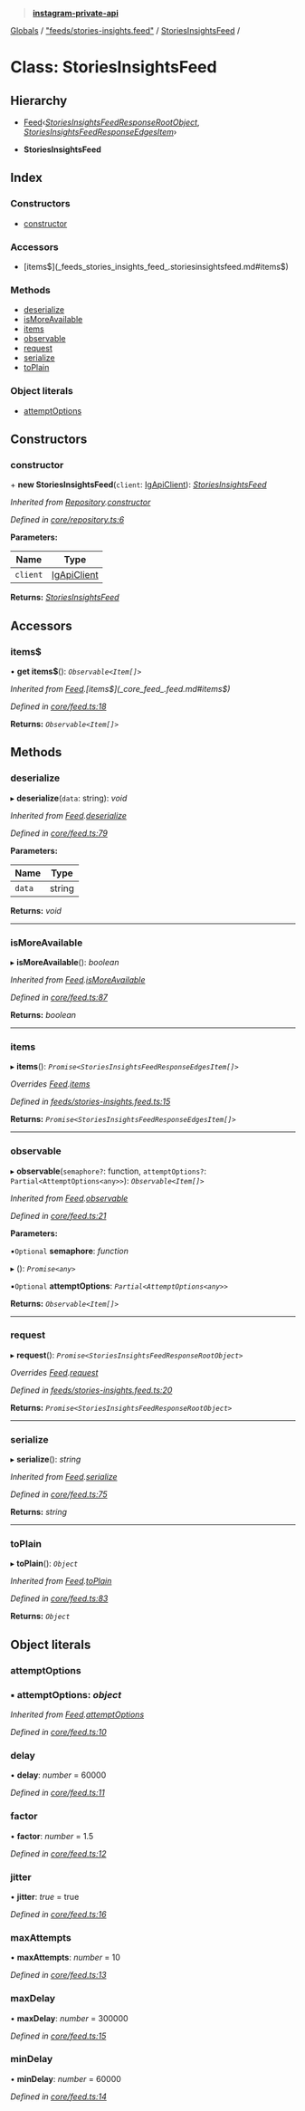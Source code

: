 > **[instagram-private-api](../README.md)**

[Globals](../README.md) / ["feeds/stories-insights.feed"](../modules/_feeds_stories_insights_feed_.md) / [StoriesInsightsFeed](_feeds_stories_insights_feed_.storiesinsightsfeed.md) /

# Class: StoriesInsightsFeed

## Hierarchy

  * [Feed](_core_feed_.feed.md)‹*[StoriesInsightsFeedResponseRootObject](../interfaces/_responses_stories_insights_feed_response_.storiesinsightsfeedresponserootobject.md)*, *[StoriesInsightsFeedResponseEdgesItem](../interfaces/_responses_stories_insights_feed_response_.storiesinsightsfeedresponseedgesitem.md)*›

  * **StoriesInsightsFeed**

## Index

### Constructors

* [constructor](_feeds_stories_insights_feed_.storiesinsightsfeed.md#constructor)

### Accessors

* [items$](_feeds_stories_insights_feed_.storiesinsightsfeed.md#items$)

### Methods

* [deserialize](_feeds_stories_insights_feed_.storiesinsightsfeed.md#deserialize)
* [isMoreAvailable](_feeds_stories_insights_feed_.storiesinsightsfeed.md#ismoreavailable)
* [items](_feeds_stories_insights_feed_.storiesinsightsfeed.md#items)
* [observable](_feeds_stories_insights_feed_.storiesinsightsfeed.md#observable)
* [request](_feeds_stories_insights_feed_.storiesinsightsfeed.md#request)
* [serialize](_feeds_stories_insights_feed_.storiesinsightsfeed.md#serialize)
* [toPlain](_feeds_stories_insights_feed_.storiesinsightsfeed.md#toplain)

### Object literals

* [attemptOptions](_feeds_stories_insights_feed_.storiesinsightsfeed.md#attemptoptions)

## Constructors

###  constructor

\+ **new StoriesInsightsFeed**(`client`: [IgApiClient](_core_client_.igapiclient.md)): *[StoriesInsightsFeed](_feeds_stories_insights_feed_.storiesinsightsfeed.md)*

*Inherited from [Repository](_core_repository_.repository.md).[constructor](_core_repository_.repository.md#constructor)*

*Defined in [core/repository.ts:6](https://github.com/dilame/instagram-private-api/blob/e9c516c/src/core/repository.ts#L6)*

**Parameters:**

Name | Type |
------ | ------ |
`client` | [IgApiClient](_core_client_.igapiclient.md) |

**Returns:** *[StoriesInsightsFeed](_feeds_stories_insights_feed_.storiesinsightsfeed.md)*

## Accessors

###  items$

• **get items$**(): *`Observable<Item[]>`*

*Inherited from [Feed](_core_feed_.feed.md).[items$](_core_feed_.feed.md#items$)*

*Defined in [core/feed.ts:18](https://github.com/dilame/instagram-private-api/blob/e9c516c/src/core/feed.ts#L18)*

**Returns:** *`Observable<Item[]>`*

## Methods

###  deserialize

▸ **deserialize**(`data`: string): *void*

*Inherited from [Feed](_core_feed_.feed.md).[deserialize](_core_feed_.feed.md#deserialize)*

*Defined in [core/feed.ts:79](https://github.com/dilame/instagram-private-api/blob/e9c516c/src/core/feed.ts#L79)*

**Parameters:**

Name | Type |
------ | ------ |
`data` | string |

**Returns:** *void*

___

###  isMoreAvailable

▸ **isMoreAvailable**(): *boolean*

*Inherited from [Feed](_core_feed_.feed.md).[isMoreAvailable](_core_feed_.feed.md#ismoreavailable)*

*Defined in [core/feed.ts:87](https://github.com/dilame/instagram-private-api/blob/e9c516c/src/core/feed.ts#L87)*

**Returns:** *boolean*

___

###  items

▸ **items**(): *`Promise<StoriesInsightsFeedResponseEdgesItem[]>`*

*Overrides [Feed](_core_feed_.feed.md).[items](_core_feed_.feed.md#abstract-items)*

*Defined in [feeds/stories-insights.feed.ts:15](https://github.com/dilame/instagram-private-api/blob/e9c516c/src/feeds/stories-insights.feed.ts#L15)*

**Returns:** *`Promise<StoriesInsightsFeedResponseEdgesItem[]>`*

___

###  observable

▸ **observable**(`semaphore?`: function, `attemptOptions?`: `Partial<AttemptOptions<any>>`): *`Observable<Item[]>`*

*Inherited from [Feed](_core_feed_.feed.md).[observable](_core_feed_.feed.md#observable)*

*Defined in [core/feed.ts:21](https://github.com/dilame/instagram-private-api/blob/e9c516c/src/core/feed.ts#L21)*

**Parameters:**

▪`Optional`  **semaphore**: *function*

▸ (): *`Promise<any>`*

▪`Optional`  **attemptOptions**: *`Partial<AttemptOptions<any>>`*

**Returns:** *`Observable<Item[]>`*

___

###  request

▸ **request**(): *`Promise<StoriesInsightsFeedResponseRootObject>`*

*Overrides [Feed](_core_feed_.feed.md).[request](_core_feed_.feed.md#abstract-request)*

*Defined in [feeds/stories-insights.feed.ts:20](https://github.com/dilame/instagram-private-api/blob/e9c516c/src/feeds/stories-insights.feed.ts#L20)*

**Returns:** *`Promise<StoriesInsightsFeedResponseRootObject>`*

___

###  serialize

▸ **serialize**(): *string*

*Inherited from [Feed](_core_feed_.feed.md).[serialize](_core_feed_.feed.md#serialize)*

*Defined in [core/feed.ts:75](https://github.com/dilame/instagram-private-api/blob/e9c516c/src/core/feed.ts#L75)*

**Returns:** *string*

___

###  toPlain

▸ **toPlain**(): *`Object`*

*Inherited from [Feed](_core_feed_.feed.md).[toPlain](_core_feed_.feed.md#toplain)*

*Defined in [core/feed.ts:83](https://github.com/dilame/instagram-private-api/blob/e9c516c/src/core/feed.ts#L83)*

**Returns:** *`Object`*

## Object literals

###  attemptOptions

### ▪ **attemptOptions**: *object*

*Inherited from [Feed](_core_feed_.feed.md).[attemptOptions](_core_feed_.feed.md#attemptoptions)*

*Defined in [core/feed.ts:10](https://github.com/dilame/instagram-private-api/blob/e9c516c/src/core/feed.ts#L10)*

###  delay

• **delay**: *number* = 60000

*Defined in [core/feed.ts:11](https://github.com/dilame/instagram-private-api/blob/e9c516c/src/core/feed.ts#L11)*

###  factor

• **factor**: *number* = 1.5

*Defined in [core/feed.ts:12](https://github.com/dilame/instagram-private-api/blob/e9c516c/src/core/feed.ts#L12)*

###  jitter

• **jitter**: *true* = true

*Defined in [core/feed.ts:16](https://github.com/dilame/instagram-private-api/blob/e9c516c/src/core/feed.ts#L16)*

###  maxAttempts

• **maxAttempts**: *number* = 10

*Defined in [core/feed.ts:13](https://github.com/dilame/instagram-private-api/blob/e9c516c/src/core/feed.ts#L13)*

###  maxDelay

• **maxDelay**: *number* = 300000

*Defined in [core/feed.ts:15](https://github.com/dilame/instagram-private-api/blob/e9c516c/src/core/feed.ts#L15)*

###  minDelay

• **minDelay**: *number* = 60000

*Defined in [core/feed.ts:14](https://github.com/dilame/instagram-private-api/blob/e9c516c/src/core/feed.ts#L14)*